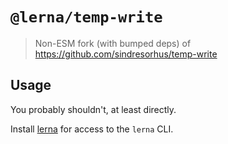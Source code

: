 # `@lerna/temp-write`

> Non-ESM fork (with bumped deps) of https://github.com/sindresorhus/temp-write

## Usage

You probably shouldn't, at least directly.

Install [lerna](https://www.npmjs.com/package/lerna) for access to the `lerna` CLI.
